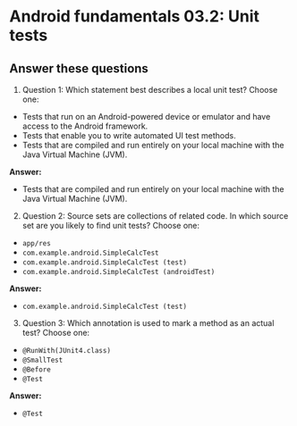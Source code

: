 Android fundamentals 03.2: Unit tests
=======

Answer these questions
-----------

1. Question 1: Which statement best describes a local unit test? Choose one:


* Tests that run on an Android-powered device or emulator and have access to the Android framework.
* Tests that enable you to write automated UI test methods.
* Tests that are compiled and run entirely on your local machine with the Java Virtual Machine (JVM).



**Answer:**
* Tests that are compiled and run entirely on your local machine with the Java Virtual Machine (JVM).


2. Question 2: Source sets are collections of related code. In which source set are you likely to find unit tests? Choose one:


* `app/res`
* `com.example.android.SimpleCalcTest`
* `com.example.android.SimpleCalcTest (test)`
* `com.example.android.SimpleCalcTest (androidTest)`



**Answer:**
* `com.example.android.SimpleCalcTest (test)`


3. Question 3: Which annotation is used to mark a method as an actual test? Choose one:


* `@RunWith(JUnit4.class)`
* `@SmallTest`
* `@Before`
* `@Test`



**Answer:**
* `@Test`
